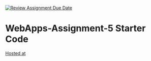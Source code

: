 [![Review Assignment Due Date](https://classroom.github.com/assets/deadline-readme-button-24ddc0f5d75046c5622901739e7c5dd533143b0c8e959d652212380cedb1ea36.svg)](https://classroom.github.com/a/7kKA03Up)
# WebApps-Assignment-5 Starter Code
<a href = https://44-563-webapps-f23.github.io/44563-webapps-f23-assignment5-BhanuGorantla/cities.html> Hosted at </a>
